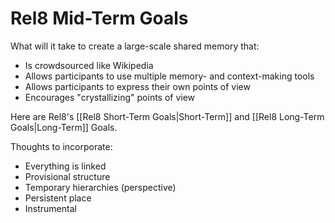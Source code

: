 # Rel8 Mid-Term Goals
What will it take to create a large-scale shared memory that:

- Is crowdsourced like Wikipedia
- Allows participants to use multiple memory- and context-making tools
- Allows participants to express their own points of view
- Encourages "crystallizing" points of view


Here are Rel8's [[Rel8 Short-Term Goals|Short-Term]] and [[Rel8 Long-Term Goals|Long-Term]] Goals. 

Thoughts to incorporate:

- Everything is linked
- Provisional structure 
- Temporary hierarchies (perspective)
- Persistent place 
- Instrumental 